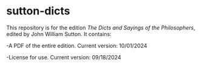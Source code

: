 # sutton-dicts

This repository is for the edition _The Dicts and Sayings of the Philosophers_, edited by John William Sutton. It contains:

-A PDF of the entire edition. Current version: 10/01/2024

-License for use. Current version: 09/18/2024
